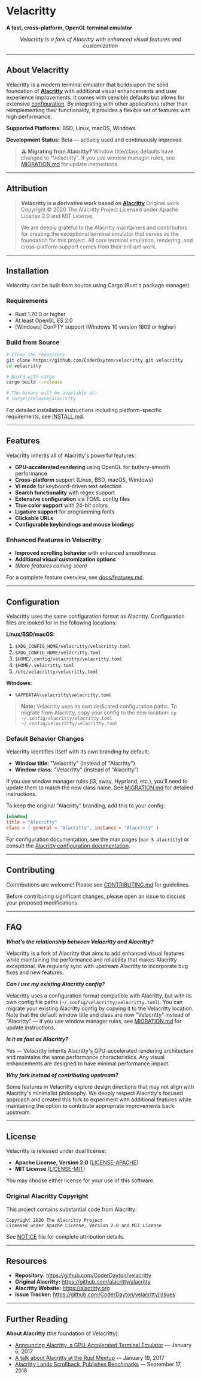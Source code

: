 # Velacritty

**A fast, cross-platform, OpenGL terminal emulator**

<p align="center">
  <em>Velacritty is a fork of Alacritty with enhanced visual features and customization</em>
</p>

---

## About Velacritty

Velacritty is a modern terminal emulator that builds upon the solid foundation of **[Alacritty](https://github.com/alacritty/alacritty)** with additional visual enhancements and user experience improvements. It comes with sensible defaults but allows for extensive [configuration](#configuration). By integrating with other applications rather than reimplementing their functionality, it provides a flexible set of features with high performance.

**Supported Platforms:** BSD, Linux, macOS, Windows

**Development Status:** Beta — actively used and continuously improved

> **⚠️ Migrating from Alacritty?** Window title/class defaults have changed to "Velacritty". If you use window manager rules, see [MIGRATION.md](MIGRATION.md) for update instructions.

---

## Attribution

> **Velacritty is a derivative work based on [Alacritty](https://github.com/alacritty/alacritty)**
> Original work Copyright © 2020 The Alacritty Project
> Licensed under Apache License 2.0 and MIT License
>
> We are deeply grateful to the Alacritty maintainers and contributors for creating the exceptional terminal emulator that serves as the foundation for this project. All core terminal emulation, rendering, and cross-platform support comes from their brilliant work.

---

## Installation

Velacritty can be built from source using Cargo (Rust's package manager).

### Requirements

- Rust 1.70.0 or higher
- At least OpenGL ES 2.0
- [Windows] ConPTY support (Windows 10 version 1809 or higher)

### Build from Source

```bash
# Clone the repository
git clone https://github.com/CoderDayton/velacritty.git velacritty
cd velacritty

# Build with cargo
cargo build --release

# The binary will be available at:
# target/release/alacritty
```

For detailed installation instructions including platform-specific requirements, see [INSTALL.md](INSTALL.md).

---

## Features

Velacritty inherits all of Alacritty's powerful features:

- **GPU-accelerated rendering** using OpenGL for buttery-smooth performance
- **Cross-platform** support (Linux, BSD, macOS, Windows)
- **Vi mode** for keyboard-driven text selection
- **Search functionality** with regex support
- **Extensive configuration** via TOML config files
- **True color support** with 24-bit colors
- **Ligature support** for programming fonts
- **Clickable URLs**
- **Configurable keybindings and mouse bindings**

### Enhanced Features in Velacritty

- **Improved scrolling behavior** with enhanced smoothness
- **Additional visual customization options**
- *(More features coming soon)*

For a complete feature overview, see [docs/features.md](./docs/features.md).

---

## Configuration

Velacritty uses the same configuration format as Alacritty. Configuration files are looked for in the following locations:

**Linux/BSD/macOS:**
1. `$XDG_CONFIG_HOME/velacritty/velacritty.toml`
2. `$XDG_CONFIG_HOME/velacritty.toml`
3. `$HOME/.config/velacritty/velacritty.toml`
4. `$HOME/.velacritty.toml`
5. `/etc/velacritty/velacritty.toml`

**Windows:**
* `%APPDATA%\velacritty\velacritty.toml`

> **Note:** Velacritty uses its own dedicated configuration paths. To migrate from Alacritty, copy your config to the new location: `cp ~/.config/alacritty/alacritty.toml ~/.config/velacritty/velacritty.toml`

### Default Behavior Changes

Velacritty identifies itself with its own branding by default:
- **Window title:** "Velacritty" (instead of "Alacritty")
- **Window class:** "Velacritty" (instead of "Alacritty")

If you use window manager rules (i3, sway, Hyprland, etc.), you'll need to update them to match the new class name. See [MIGRATION.md](MIGRATION.md) for detailed instructions.

To keep the original "Alacritty" branding, add this to your config:
```toml
[window]
title = "Alacritty"
class = { general = "Alacritty", instance = "Alacritty" }
```

For configuration documentation, see the man pages (`man 5 alacritty`) or consult the [Alacritty configuration documentation](https://alacritty.org/config-alacritty.html).

---

## Contributing

Contributions are welcome! Please see [CONTRIBUTING.md](CONTRIBUTING.md) for guidelines.

Before contributing significant changes, please open an issue to discuss your proposed modifications.

---

## FAQ

**_What's the relationship between Velacritty and Alacritty?_**

Velacritty is a fork of Alacritty that aims to add enhanced visual features while maintaining the performance and reliability that makes Alacritty exceptional. We regularly sync with upstream Alacritty to incorporate bug fixes and new features.

**_Can I use my existing Alacritty config?_**

Velacritty uses a configuration format compatible with Alacritty, but with its own config file paths (`~/.config/velacritty/velacritty.toml`). You can migrate your existing Alacritty config by copying it to the Velacritty location. Note that the default window title and class are now "Velacritty" instead of "Alacritty" — if you use window manager rules, see [MIGRATION.md](MIGRATION.md) for update instructions.

**_Is it as fast as Alacritty?_**

Yes — Velacritty inherits Alacritty's GPU-accelerated rendering architecture and maintains the same performance characteristics. Any visual enhancements are designed to have minimal performance impact.

**_Why fork instead of contributing upstream?_**

Some features in Velacritty explore design directions that may not align with Alacritty's minimalist philosophy. We deeply respect Alacritty's focused approach and created this fork to experiment with additional features while maintaining the option to contribute appropriate improvements back upstream.

---

## License

Velacritty is released under dual license:

- **Apache License, Version 2.0** ([LICENSE-APACHE](LICENSE-APACHE))
- **MIT License** ([LICENSE-MIT](LICENSE-MIT))

You may choose either license for your use of this software.

### Original Alacritty Copyright

This project contains substantial code from Alacritty:

```
Copyright 2020 The Alacritty Project
Licensed under Apache License, Version 2.0 and MIT License
```

See [NOTICE](NOTICE) file for complete attribution details.

---

## Resources

- **Repository:** https://github.com/CoderDayton/velacritty
- **Original Alacritty:** https://github.com/alacritty/alacritty
- **Alacritty Website:** https://alacritty.org
- **Issue Tracker:** https://github.com/CoderDayton/velacritty/issues

---

## Further Reading

**About Alacritty** (the foundation of Velacritty):
- [Announcing Alacritty, a GPU-Accelerated Terminal Emulator](https://jwilm.io/blog/announcing-alacritty/) — January 6, 2017
- [A talk about Alacritty at the Rust Meetup](https://www.youtube.com/watch?v=qHOdYO3WUTk) — January 19, 2017
- [Alacritty Lands Scrollback, Publishes Benchmarks](https://jwilm.io/blog/alacritty-lands-scrollback/) — September 17, 2018
